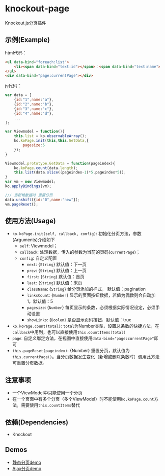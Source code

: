 # knockout-page
Knockout.js分页插件

## 示例(Example)
html代码：
```html
<ul data-bind="foreach:list">
	<li><span data-bind="text:id"></span>：<span data-bind="text:name"></span></li>
</ul>
<div data-bind="page:currentPage"></div>
```
js代码：
```js
var data = [
	{id:"1",name:"a"},
	{id:"2",name:"b"},
	{id:"3",name:"c"},
	{id:"4",name:"d"},
	...
];

var Viewmodel = function(){
	this.list = ko.observableArray();
	ko.koPage.init(this,this.GetData,{
		pagesize:5
	});
}

Viewmodel.prototype.GetData = function(pageindex){
	ko.koPage.count(data.length);
	this.list(data.slice((pageindex-1)*5,pageindex*5));
}
var vm = new Viewmodel;
ko.applyBindings(vm);

/// 当新增数据时 重置分页
data.unshift({id:"0",name:"new"});
vm.pageReset();
```

## 使用方法(Usage)
- `ko.koPage.init(self, callback, config)`: 初始化分页方法，参数(Arguments)介绍如下
  * `self`: Viewmodel；
  * `callback`: 处理数据，传入的参数为当前的页码(`currentPage`)；
  * `config`: 自定义配置
    * `next`: {`String`} 默认值：下一页
    * `prev`: {`String`} 默认值：上一页
    * `first`: {`String`} 默认值：首页
    * `last`: {`String`} 默认值：末页
    * `className`: {`String`} 给分页添加的样式， 默认值：pagination
    * `linksCount`: {`Number`} 显示的页面按钮数据，若值为偶数则会自动加1，默认值：5
    * `pagesize`: {`Number`} 每页显示的条数，必须根据实际情况设定，必须手动设置
    * `showLinks`: {`Boolen`} 是否显示页码按钮，默认值：true
- `ko.koPage.count(total)`: `total`为Number类型，设置总条数的快捷方法，在`callback`中用到，也可以直接使用`this.countItems(total)`
- `page`: 自定义绑定方法，在视图中直接使用`data-bind="page:currentPage"`即可
- `this.pageReset(pageindex)`: {Number} 重置分页，默认值为`this.currentPage()`。当分页数据发生变化（新增或删除条数时）调用此方法可重置分页数据。

## 注意事项
- 一个ViewModel中只能使用一个分页
- 在一个页面中有多个分页（多个ViewModel）时不能使用`ko.koPage.count`方法，需要使用`this.countItems`替代
 
## 依赖(Dependencies)
- Knockout

## Demos
- [静态分页demo](http://www.xiaoboy.com/demos/knockout-page/static.html)
- [Ajax分页demo](http://www.xiaoboy.com/demos/knockout-page/ajax.html)
